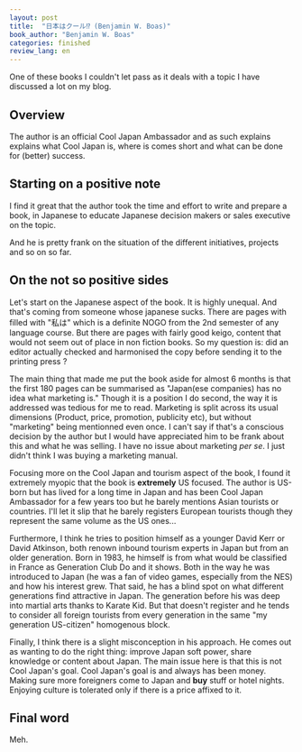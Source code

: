 ```yaml
---
layout: post
title:  "日本はクール⁉︎ (Benjamin W. Boas)"
book_author: "Benjamin W. Boas"
categories: finished
review_lang: en
---
```


One of these books I couldn't let pass as it deals with a topic I have discussed a lot on my blog.

## Overview

The author is an official Cool Japan Ambassador and as such explains explains what Cool Japan is, where is comes short and what can be done for (better) success.

## Starting on a positive note

I find it great that the author took the time and effort to write and prepare a book, in Japanese to educate Japanese decision makers or sales executive on the topic.

And he is pretty frank on the situation of the different initiatives, projects and so on so far.

## On the not so positive sides

Let's start on the Japanese aspect of the book. It is highly unequal. And that's coming from someone whose japanese sucks. There are pages with filled with "私は" which is a definite NOGO from the 2nd semester of any language course. But there are pages with fairly good keigo, content that would not seem out of place in non fiction books. So my question is: did an editor actually checked and harmonised the copy before sending it to the printing press ?

The main thing that made me put the book aside for almost 6 months is that the first 180 pages can be summarised as "Japan(ese companies) has no idea what marketing is." Though it is a position I do second, the way it is addressed was tedious for me to read. Marketing is split across its usual dimensions (Product, price, promotion, publicity etc), but without "marketing" being mentionned even once. I can't say if that's a conscious decision by the author but I would have appreciated him to be frank about this and what he was selling. I have no issue about marketing *per se*. I just didn't think I was buying a marketing manual.

Focusing more on the Cool Japan and tourism aspect of the book, I found it extremely myopic that the book is **extremely** US focused. The author is US-born but has lived for a long time in Japan and has been Cool Japan Ambassador for a few years too but he barely mentions Asian tourists or countries. I'll let it slip that he barely registers European tourists though they represent the same volume as the US ones...

Furthermore, I think he tries to position himself as a younger David Kerr or David Atkinson, both renown inbound tourism experts in Japan but from an older generation. Born in 1983, he himself is from what would be classified in France as Generation Club Do and it shows. Both in the way he was introduced to Japan (he was a fan of video games, especially from the NES) and how his interest grew. That said, he has a blind spot on what different generations find attractive in Japan. The generation before his was deep into martial arts thanks to Karate Kid. But that doesn't register and he tends to consider all foreign tourists from every generation in the same "my generation US-citizen" homogenous block.

Finally, I think there is a slight misconception in his approach. He comes out as wanting to do the right thing: improve Japan soft power, share knowledge or content about Japan. The main issue here is that this is not Cool Japan's goal. Cool Japan's goal is and always has been money. Making sure more foreigners come to Japan and **buy** stuff or hotel nights. Enjoying culture is tolerated only if there is a price affixed to it.

## Final word

Meh.



